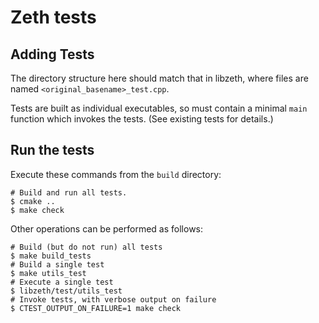 # Zeth tests

## Adding Tests

The directory structure here should match that in libzeth, where files are named `<original_basename>_test.cpp`.

Tests are built as individual executables, so must contain a minimal `main` function which invokes the tests. (See existing tests for details.)

## Run the tests

Execute these commands from the `build` directory:

```console
# Build and run all tests.
$ cmake ..
$ make check
```

Other operations can be performed as follows:

```console
# Build (but do not run) all tests
$ make build_tests
# Build a single test
$ make utils_test
# Execute a single test
$ libzeth/test/utils_test
# Invoke tests, with verbose output on failure
$ CTEST_OUTPUT_ON_FAILURE=1 make check
```
